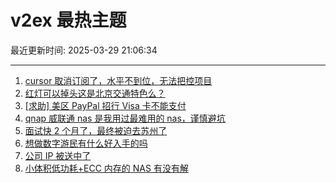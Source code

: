 # v2ex 最热主题

最近更新时间: 2025-03-29 21:06:34

--- 
1. [cursor 取消订阅了，水平不到位，无法把控项目](https://www.v2ex.com/t/1121897) 
2. [红灯可以掉头这是北京交通特色么？](https://www.v2ex.com/t/1121902) 
3. [[求助] 美区 PayPal 招行 Visa 卡不能支付](https://www.v2ex.com/t/1121918) 
4. [qnap 威联通 nas 是我用过最难用的 nas，谨慎避坑](https://www.v2ex.com/t/1121877) 
5. [面试快 2 个月了，最终被迫去苏州了](https://www.v2ex.com/t/1121886) 
6. [想做数字游民有什么好入手的吗](https://www.v2ex.com/t/1121915) 
7. [公司 IP 被送中了](https://www.v2ex.com/t/1121926) 
8. [小体积低功耗+ECC 内存的 NAS 有没有解](https://www.v2ex.com/t/1121941) 
